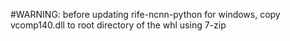 #WARNING: before updating rife-ncnn-python for windows, copy vcomp140.dll to root directory of the whl using 7-zip 
